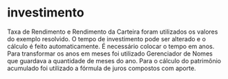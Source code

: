 # investimento


Taxa de Rendimento e Rendimento da Carteira foram utilizados os valores do exemplo resolvido.
O tempo de investimento pode ser alterado e o cálculo é feito automaticamente. É necessário colocar o tempo em anos.
Para transformar os anos em meses foi utilizado Gerenciador de Nomes que guardava a quantidade de meses do ano.
Para o cálculo do patrimônio acumulado foi utilizado a fórmula de juros compostos com aporte.
